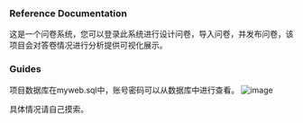 
### Reference Documentation

这是一个问卷系统，您可以登录此系统进行设计问卷，导入问卷，并发布问卷，该项目会对答卷情况进行分析提供可视化展示。

### Guides

项目数据库在myweb.sql中，账号密码可以从数据库中进行查看。
![image](https://github.com/wuyu-wy/questionnaire/assets/109972728/7988033d-c920-4d7e-9584-5a45b9473716)

具体情况请自己摸索。

